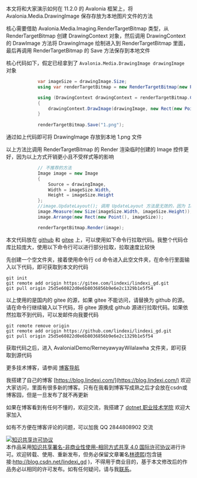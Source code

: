 
本文将和大家演示如何在 11.2.0 的 Avalonia 框架上，将 Avalonia.Media.DrawingImage 保存存放为本地图片文件的方法

<!--more-->


<!-- CreateTime:2025/04/18 07:17:14 -->

<!-- 发布 -->
<!-- 博客 -->

核心需要借助 Avalonia.Media.Imaging.RenderTargetBitmap 类型，从 RenderTargetBitmap 创建 DrawingContext 对象，然后调用 DrawingContext 的 DrawImage 方法将 DrawingImage 绘制进入到 RenderTargetBitmap 里面，最后再调用 RenderTargetBitmap 的 Save 方法保存到本地文件

核心代码如下，假定已经拿到了 `Avalonia.Media.DrawingImage drawingImage` 对象

```csharp
            var imageSize = drawingImage.Size;
            using var renderTargetBitmap = new RenderTargetBitmap(new PixelSize((int) imageSize.Width, (int) imageSize.Height));

            using (DrawingContext drawingContext = renderTargetBitmap.CreateDrawingContext())
            {
                drawingContext.DrawImage(drawingImage, new Rect(new Point(), imageSize));
            }
           
            renderTargetBitmap.Save("1.png");
```

通过如上代码即可将 DrawingImage 存放到本地 1.png 文件

以上方法比调用 RenderTargetBitmap 的 Render 渲染临时创建的 Image 控件更好，因为以上方式开销更小且不受样式等的影响

```csharp
            // 不推荐的方法
            Image image = new Image
            {
                Source = drawingImage,
                Width = imageSize.Width,
                Height = imageSize.Height
            };
            //image.UpdateLayout(); 调用 UpdateLayout 方法是无效的，因为 Image 没有加入视觉树
            image.Measure(new Size(imageSize.Width, imageSize.Height));
            image.Arrange(new Rect(new Point(), imageSize));

            renderTargetBitmap.Render(image);
```

本文代码放在 [github](https://github.com/lindexi/lindexi_gd/tree/25d5e60822d0e6b8036856b9e6e2c1329b1e5f54/AvaloniaIDemo/RerneyawyayWilalawha) 和 [gitee](https://gitee.com/lindexi/lindexi_gd/blob/25d5e60822d0e6b8036856b9e6e2c1329b1e5f54/AvaloniaIDemo/RerneyawyayWilalawha) 上，可以使用如下命令行拉取代码。我整个代码仓库比较庞大，使用以下命令行可以进行部分拉取，拉取速度比较快

先创建一个空文件夹，接着使用命令行 cd 命令进入此空文件夹，在命令行里面输入以下代码，即可获取到本文的代码

```
git init
git remote add origin https://gitee.com/lindexi/lindexi_gd.git
git pull origin 25d5e60822d0e6b8036856b9e6e2c1329b1e5f54
```

以上使用的是国内的 gitee 的源，如果 gitee 不能访问，请替换为 github 的源。请在命令行继续输入以下代码，将 gitee 源换成 github 源进行拉取代码。如果依然拉取不到代码，可以发邮件向我要代码

```
git remote remove origin
git remote add origin https://github.com/lindexi/lindexi_gd.git
git pull origin 25d5e60822d0e6b8036856b9e6e2c1329b1e5f54
```

获取代码之后，进入 AvaloniaIDemo/RerneyawyayWilalawha 文件夹，即可获取到源代码

更多技术博客，请参阅 [博客导航](https://blog.lindexi.com/post/%E5%8D%9A%E5%AE%A2%E5%AF%BC%E8%88%AA.html )


我搭建了自己的博客 [https://blog.lindexi.com/](https://blog.lindexi.com/) 欢迎大家访问，里面有很多新的博客。只有在我看到博客写成熟之后才会放在csdn或博客园，但是一旦发布了就不再更新

如果在博客看到有任何不懂的，欢迎交流，我搭建了 [dotnet 职业技术学院](https://t.me/dotnet_campus) 欢迎大家加入

如有不方便在博客评论的问题，可以加我 QQ 2844808902 交流

<a rel="license" href="http://creativecommons.org/licenses/by-nc-sa/4.0/"><img alt="知识共享许可协议" style="border-width:0" src="https://licensebuttons.net/l/by-nc-sa/4.0/88x31.png" /></a><br />本作品采用<a rel="license" href="http://creativecommons.org/licenses/by-nc-sa/4.0/">知识共享署名-非商业性使用-相同方式共享 4.0 国际许可协议</a>进行许可。欢迎转载、使用、重新发布，但务必保留文章署名[林德熙](http://blog.csdn.net/lindexi_gd)(包含链接:http://blog.csdn.net/lindexi_gd )，不得用于商业目的，基于本文修改后的作品务必以相同的许可发布。如有任何疑问，请与我[联系](mailto:lindexi_gd@163.com)。